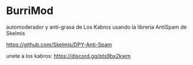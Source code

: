 # BurriMod
automoderador y anti-grasa de Los Kabros usando la libreria AntiSpam de Skelmis

https://github.com/Skelmis/DPY-Anti-Spam

unete a los kabros: https://discord.gg/pts9bx2kwm
